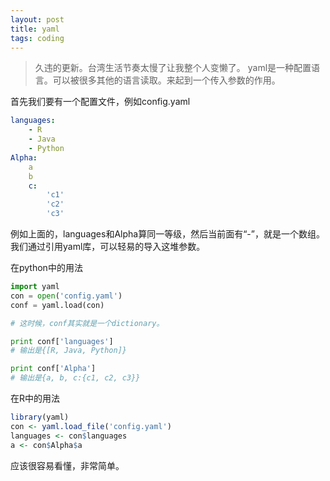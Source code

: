 ```yaml
---
layout: post
title: yaml
tags: coding
---
```

>久违的更新。台湾生活节奏太慢了让我整个人变懒了。
yaml是一种配置语言。可以被很多其他的语言读取。来起到一个传入参数的作用。


首先我们要有一个配置文件，例如config.yaml
```yaml
languages:
	- R
	- Java
	- Python 
Alpha:
	a
	b
	c:
		'c1'
		'c2'
		'c3'
```
例如上面的，languages和Alpha算同一等级，然后当前面有“-”，就是一个数组。我们通过引用yaml库，可以轻易的导入这堆参数。


在python中的用法
```python
import yaml
con = open('config.yaml')
conf = yaml.load(con)

# 这时候，conf其实就是一个dictionary。

print conf['languages']
# 输出是{[R, Java, Python]}

print conf['Alpha']
# 输出是{a, b, c:{c1, c2, c3}}
```


在R中的用法
```r
library(yaml)
con <- yaml.load_file('config.yaml')
languages <- con$languages
a <- con$Alpha$a
```

应该很容易看懂，非常简单。

[^_^]:看不懂是因为你蠢。